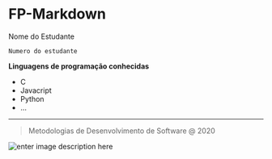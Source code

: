 # FP-Markdown

Nome do Estudante

`Numero do estudante`

**Linguagens de programação conhecidas**

- C
- Javacript
- Python
- ...

---

> Metodologias de Desenvolvimento de Software @ 2020

![enter image description here](https://eduportugal.eu/wp-content/uploads/2017/08/eduportugal_ipleiria_n.jpg)
